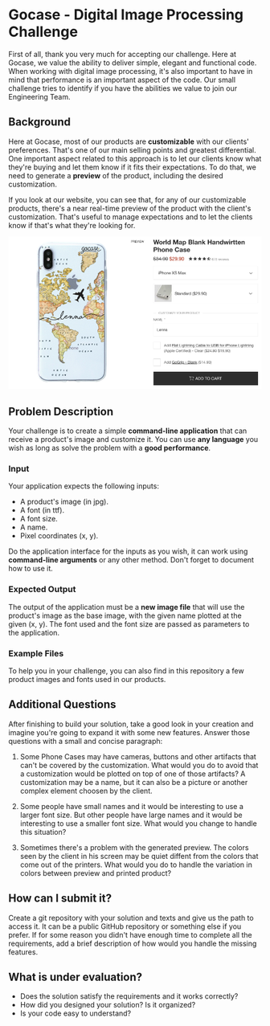 # Gocase - Digital Image Processing Challenge

First of all, thank you very much for accepting our challenge. Here at Gocase, we value the ability to deliver simple, elegant and functional code. When working with digital image processing, it's also important to have in mind that performance is an important aspect of the code. Our small challenge tries to identify if you have the abilities we value to join our Engineering Team.

## Background

Here at Gocase, most of our products are **customizable** with our clients' preferences. That's one of our main selling points and greatest differential. One important aspect related to this approach is to let our clients know what they're buying and let them know if it fits their expectations. To do that, we need to generate a **preview** of the product, including the desired customization.

If you look at our website, you can see that, for any of our customizable products, there's a near real-time preview of the product with the client's customization. That's useful to manage expectations and to let the clients know if that's what they're looking for.

![Website Customization](/website_customization.png)

## Problem Description

Your challenge is to create a simple **command-line application** that can receive a product's image and customize it. You can use **any language** you wish as long as solve the problem with a **good performance**.

### Input

Your application expects the following inputs:

- A product's image (in jpg).
- A font (in ttf).
- A font size.
- A name.
- Pixel coordinates (x, y).

Do the application interface for the inputs as you wish, it can work using **command-line arguments** or any other method. Don't forget to document how to use it.

### Expected Output

The output of the application must be a **new image file** that will use the product's image as the base image, with the given name plotted at the given (x, y). The font used and the font size are passed as parameters to the application.

### Example Files

To help you in your challenge, you can also find in this repository a few product images and fonts used in our products.

## Additional Questions

After finishing to build your solution, take a good look in your creation and imagine you're going to expand it with some new features. Answer those questions with a small and concise paragraph:

1. Some Phone Cases may have cameras, buttons and other artifacts that can't be covered by the customization. What would you do to avoid that a customization would be plotted on top of one of those artifacts? A customization may be a name, but it can also be a picture or another complex element choosen by the client.

2. Some people have small names and it would be interesting to use a larger font size. But other people have large names and it would be interesting to use a smaller font size. What would you change to handle this situation?

3. Sometimes there's a problem with the generated preview. The colors seen by the client in his screen may be quiet diffent from the colors that come out of the printers. What would you do to handle the variation in colors between preview and printed product?

## How can I submit it?

Create a git repository with your solution and texts and give us the path to access it. It can be a public GitHub repository or something else if you prefer. If for some reason you didn't have enough time to complete all the requirements, add a brief description of how would you handle the missing features.

## What is under evaluation?

- Does the solution satisfy the requirements and it works correctly?
- How did you designed your solution? Is it organized?
- Is your code easy to understand?
